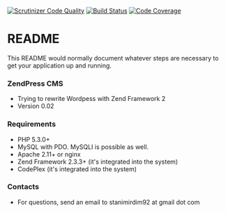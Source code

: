 [![Scrutinizer Code Quality](https://scrutinizer-ci.com/b/StanimirDim92/zend-boilerplate/badges/quality-score.png?b=master&s=71bc74b76226343db923665d8f38a98bb0a9bda2)](https://scrutinizer-ci.com/b/StanimirDim92/zend-boilerplate/?branch=master)
[![Build Status](https://scrutinizer-ci.com/b/StanimirDim92/zend-boilerplate/badges/build.png?b=master&s=704c12da23521b3fe93c50db10508d5728e1ec69)](https://scrutinizer-ci.com/b/StanimirDim92/zend-boilerplate/build-status/master)
[![Code Coverage](https://scrutinizer-ci.com/b/StanimirDim92/zend-boilerplate/badges/coverage.png?b=master&s=0925fea037470f30a28e78b47ebae47f45a4166c)](https://scrutinizer-ci.com/b/StanimirDim92/zend-boilerplate/?branch=master)
# README #

This README would normally document whatever steps are necessary to get your application up and running.

### ZendPress CMS ###

* Trying to rewrite Wordpess with Zend Framework 2
* Version 0.02

### Requirements ###

* PHP 5.3.0+
* MySQL with PDO. MySQLI is possible as well.
* Apache 2.11+ or nginx
* Zend Framework 2.3.3+ (it's integrated into the system)
* CodePlex (it's integrated into the system)

### Contacts ###

* For questions, send an email to stanimirdim92 at gmail dot com